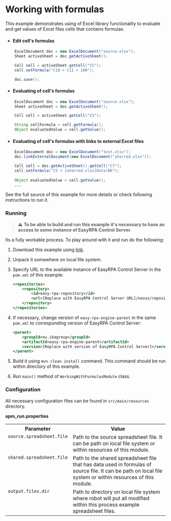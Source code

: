 # Working with formulas

This example demonstrates using of Excel library functionality to evaluate and get values of Excel files cells that 
contains formulas.

* #### Edit cell's formulas

```java
    ExcelDocument doc = new ExcelDocument("source.xlsx");
    Sheet activeSheet = doc.getActiveSheet();

    Cell cell = activeSheet.getCell("C5");
    cell.setFormula("C10 + C11 + 100");

    doc.save();
```

* #### Evaluating of cell's formulas

```java
    ExcelDocument doc = new ExcelDocument("source.xlsx");
    Sheet activeSheet = doc.getActiveSheet();

    Cell cell = activeSheet.getCell("C5");

    String cellFormula = cell.getFormula();
    Object evaluatedValue = cell.getValue();
```

* #### Evaluating of cell's formulas with links to external Excel files

```java
    ExcelDocument doc = new ExcelDocument("test.xlsx");
    doc.linkExternalDocument(new ExcelDocument("sharred.xlsx"));

    Cell cell = doc.getActiveSheet().getCell("C7");
    cell.setFormula("C5 + [sharred.xlsx]Data!B6");
    
    Object evaluatedValue = cell.getValue();
    ...
```

See the full source of this example for more details or check following instructions to run it.

### Running

>:warning: **To be able to build and run this example it's necessary to have an access
>to some instance of EasyRPA Control Server.**

Its a fully workable process. To play around with it and run do the following:
1. Download this example using [link][down_git_link].
2. Unpack it somewhere on local file system.
3. Specify URL to the available instance of EasyRPA Control Server in the `pom.xml` of this example:
    ```xml
    <repositories>
        <repository>
            <id>easy-rpa-repository</id>
            <url>[Replace with EasyRPA Control Server URL]/nexus/repository/easyrpa/</url>
        </repository>
    </repositories>
    ```
4. If necessary, change version of `easy-rpa-engine-parent` in the same `pom.xml` to corresponding version of
   EasyRPA Control Server:
    ```xml
    <parent>
        <groupId>eu.ibagroup</groupId>
        <artifactId>easy-rpa-engine-parent</artifactId>
        <version>[Replace with version of EasyRPA Control Server]</version>
    </parent>
    ```

5. Build it using `mvn clean install` command. This command should be run within directory of this example.
6. Run `main()` method of `WorkingWithFormulasModule` class.

[down_git_link]: https://downgit.github.io/#/home?url=https://github.com/easyrpa/openframework/tree/main/examples/excel/working-with-formulas

### Configuration

All necessary configuration files can be found in `src/main/resources` directory.

**apm_run.properties**

<table>
    <tr><th>Parameter</th><th>Value</th></tr>
    <tr><td valign="top"><code>source.spreadsheet.file</code></td><td>
        Path to the source spreadsheet file. It can be path on local file system or within resources of this module.
    </td></tr>
    <tr><td valign="top"><code>shared.spreadsheet.file</code></td><td>
        Path to the shared spreadsheet file that has data used in formulas of source file.  It can be path on local 
        file system or within resources of this module. 
    </td></tr>  
    <tr><td valign="top"><code>output.files.dir</code></td><td>
        Path to directory on local file system where robot will put all modified within this process example spreadsheet 
        files. 
    </td></tr>    
</table>